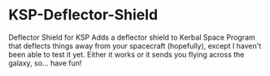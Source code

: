 # KSP-Deflector-Shield
Deflector Shield for KSP
Adds a deflector shield to Kerbal Space Program that deflects things away from your spacecraft (hopefully), except 
I haven't been able to test it yet. Either it works or it sends you flying across the galaxy, so... have fun!
